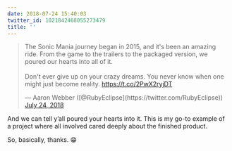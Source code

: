 ```yaml
---
date: 2018-07-24 15:40:03
twitter_id: 1021842468055273479
title: ''
---
```


<blockquote class="twitter-tweet"><p lang="en" dir="ltr">The Sonic Mania journey began in 2015, and it&#39;s been an amazing ride. From the game to the trailers to the packaged version, we poured our hearts into all of it.<br><br>Don&#39;t ever give up on your crazy dreams. You never know when one might just become reality. <a href="https://t.co/2PwX2ryjDT">https://t.co/2PwX2ryjDT</a></p>&mdash; Aaron Webber ([@RubyEclipse](https://twitter.com/RubyEclipse)) <a href="https://twitter.com/RubyEclipse/status/1021832538753384448?ref_src=twsrc%5Etfw">July 24, 2018</a></blockquote>
<script async src="https://platform.twitter.com/widgets.js" charset="utf-8"></script>

And we can tell y’all poured your hearts into it. This is my go-to example of a project where all involved cared deeply about the finished product.

So, basically, thanks. 😁
